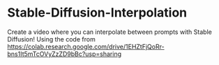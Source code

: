 # Stable-Diffusion-Interpolation
Create a video where you can interpolate between prompts with Stable Diffusion! Using the code from https://colab.research.google.com/drive/1EHZtFjQoRr-bns1It5mTcOVyZzZD9bBc?usp=sharing

